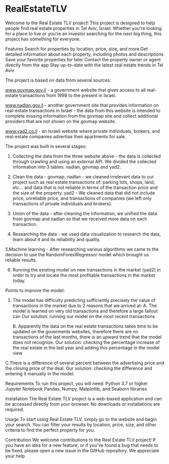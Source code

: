 # RealEstateTLV

Welcome to the Real Estate TLV project! This project is designed to help people find real estate properties in Tel Aviv, Israel. Whether you're looking for a place to live or you're an investor searching for the next big thing, this project has something for everyone.

Features
Search for properties by location, price, size, and more
Get detailed information about each property, including photos and descriptions
Save your favorite properties for later
Contact the property owner or agent directly from the app
Stay up-to-date with the latest real estate trends in Tel Aviv

The project is based on data from several sources:

www.govmap.gov.il - a government website that gives access to all real-estate transactions from 1998 to the present in Israel.

www.nadlan.gov.il - another government site that provides information on real-estate transactions in Israel - the data from this website is intended to complete missing information from the govmap site and collect additional providers that are not shown on the govmap website.

www.yad2.co.il - an Israeli website where private individuals, brokers, and real-estate companies advertise their apartments for sale.

The project was built in several stages:
1. Collecting the data from the three website above - the data is collected through crawling and using an external API.
We divided the collected information into 3 tables: nadlan, govmap and yad2.

2. Clean the data -
govmap, nadlan - we cleaned irrelevant data to our project such as real estate transactions of: parking lots, shops, land, etc...
and data that is not reliable in terms of the transaction price and the size of the property.
yad2 - We cleaned data that did not include price, unreliable price, and transactions of companies (we left only transactions of private individuals and brokers).

3. Union of the data - after cleaning the information, we unified the data from govmap and nadlan so that we received more data on each transaction.

4. Researching the data - we used data visualization to research the data, learn about it and its reliability and quality.

5.Machine learning - After researching various algorithms we came to the decision to use the RandomForestRegressor model which brought us reliable results.

6. Running the existing model on new transactions in the market (yad2) in order to try and locate the most profitable transactions in the market today.



Points to improve the model:
1. The model has difficulty predicting sufficiently precisely the value of transactions in the market due to 2 reasons that we arrived at:
  A. The model is learned on very old transactions and therefore a large fallout can
  Our solution: running our model on the most recent transactions

    B. Apparently the data on the real estate transactions takes time to be updated on the goverments websites, therefore there are no transactions of the last months,   there is an upward trend that the model does not recognize.
  Our solution: checking the percentage increase of the real estate in the last year and adding this percentage in the model view
  
  C.There is a difference of several percent between the advertising price and the closing price of the deal.
    Our solution: checking the difference and entering it manually in the model.
    
 

Requirements
To run this project, you will need:
Python 3.7 or higher
Jupyter Notebook
Pandas, Numpy, Matplotlib, and Seaborn libraries

Installation
The Real Estate TLV project is a web-based application and can be accessed directly from your browser. No downloads or installations are required.

Usage
To start using Real Estate TLV, simply go to the website and begin your search. You can filter your results by location, price, size, and other criteria to find the perfect property for you.

Contribution
We welcome contributions to the Real Estate TLV project! If you have an idea for a new feature, or if you've found a bug that needs to be fixed, please open a new issue in the GitHub repository. We appreciate your help
